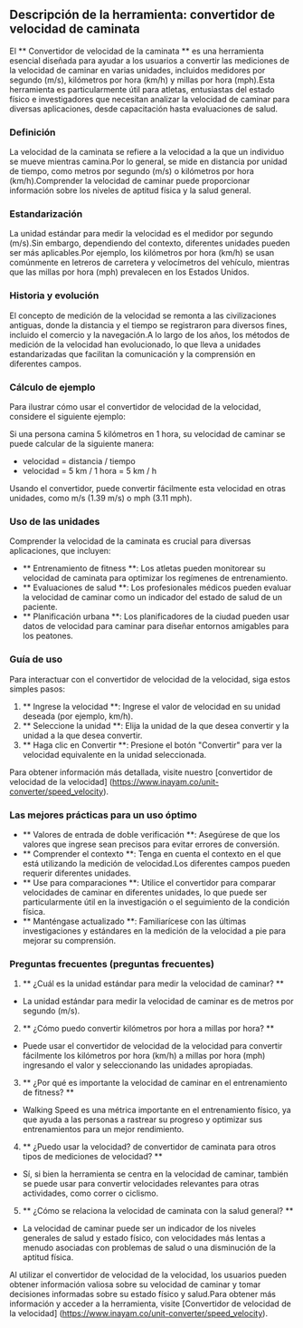 ## Descripción de la herramienta: convertidor de velocidad de caminata

El ** Convertidor de velocidad de la caminata ** es una herramienta esencial diseñada para ayudar a los usuarios a convertir las mediciones de la velocidad de caminar en varias unidades, incluidos medidores por segundo (m/s), kilómetros por hora (km/h) y millas por hora (mph).Esta herramienta es particularmente útil para atletas, entusiastas del estado físico e investigadores que necesitan analizar la velocidad de caminar para diversas aplicaciones, desde capacitación hasta evaluaciones de salud.

### Definición

La velocidad de la caminata se refiere a la velocidad a la que un individuo se mueve mientras camina.Por lo general, se mide en distancia por unidad de tiempo, como metros por segundo (m/s) o kilómetros por hora (km/h).Comprender la velocidad de caminar puede proporcionar información sobre los niveles de aptitud física y la salud general.

### Estandarización

La unidad estándar para medir la velocidad es el medidor por segundo (m/s).Sin embargo, dependiendo del contexto, diferentes unidades pueden ser más aplicables.Por ejemplo, los kilómetros por hora (km/h) se usan comúnmente en letreros de carretera y velocímetros del vehículo, mientras que las millas por hora (mph) prevalecen en los Estados Unidos.

### Historia y evolución

El concepto de medición de la velocidad se remonta a las civilizaciones antiguas, donde la distancia y el tiempo se registraron para diversos fines, incluido el comercio y la navegación.A lo largo de los años, los métodos de medición de la velocidad han evolucionado, lo que lleva a unidades estandarizadas que facilitan la comunicación y la comprensión en diferentes campos.

### Cálculo de ejemplo

Para ilustrar cómo usar el convertidor de velocidad de la velocidad, considere el siguiente ejemplo:

Si una persona camina 5 kilómetros en 1 hora, su velocidad de caminar se puede calcular de la siguiente manera:

- velocidad = distancia / tiempo
- velocidad = 5 km / 1 hora = 5 km / h

Usando el convertidor, puede convertir fácilmente esta velocidad en otras unidades, como m/s (1.39 m/s) o mph (3.11 mph).

### Uso de las unidades

Comprender la velocidad de la caminata es crucial para diversas aplicaciones, que incluyen:

- ** Entrenamiento de fitness **: Los atletas pueden monitorear su velocidad de caminata para optimizar los regímenes de entrenamiento.
- ** Evaluaciones de salud **: Los profesionales médicos pueden evaluar la velocidad de caminar como un indicador del estado de salud de un paciente.
- ** Planificación urbana **: Los planificadores de la ciudad pueden usar datos de velocidad para caminar para diseñar entornos amigables para los peatones.

### Guía de uso

Para interactuar con el convertidor de velocidad de la velocidad, siga estos simples pasos:

1. ** Ingrese la velocidad **: Ingrese el valor de velocidad en su unidad deseada (por ejemplo, km/h).
2. ** Seleccione la unidad **: Elija la unidad de la que desea convertir y la unidad a la que desea convertir.
3. ** Haga clic en Convertir **: Presione el botón "Convertir" para ver la velocidad equivalente en la unidad seleccionada.

Para obtener información más detallada, visite nuestro [convertidor de velocidad de la velocidad] (https://www.inayam.co/unit-converter/speed_velocity).

### Las mejores prácticas para un uso óptimo

- ** Valores de entrada de doble verificación **: Asegúrese de que los valores que ingrese sean precisos para evitar errores de conversión.
- ** Comprender el contexto **: Tenga en cuenta el contexto en el que está utilizando la medición de velocidad.Los diferentes campos pueden requerir diferentes unidades.
- ** Use para comparaciones **: Utilice el convertidor para comparar velocidades de caminar en diferentes unidades, lo que puede ser particularmente útil en la investigación o el seguimiento de la condición física.
- ** Manténgase actualizado **: Familiarícese con las últimas investigaciones y estándares en la medición de la velocidad a pie para mejorar su comprensión.

### Preguntas frecuentes (preguntas frecuentes)

1. ** ¿Cuál es la unidad estándar para medir la velocidad de caminar? **
- La unidad estándar para medir la velocidad de caminar es de metros por segundo (m/s).

2. ** ¿Cómo puedo convertir kilómetros por hora a millas por hora? **
- Puede usar el convertidor de velocidad de la velocidad para convertir fácilmente los kilómetros por hora (km/h) a millas por hora (mph) ingresando el valor y seleccionando las unidades apropiadas.

3. ** ¿Por qué es importante la velocidad de caminar en el entrenamiento de fitness? **
- Walking Speed ​​es una métrica importante en el entrenamiento físico, ya que ayuda a las personas a rastrear su progreso y optimizar sus entrenamientos para un mejor rendimiento.

4. ** ¿Puedo usar la velocidad? de convertidor de caminata para otros tipos de mediciones de velocidad? **
- Sí, si bien la herramienta se centra en la velocidad de caminar, también se puede usar para convertir velocidades relevantes para otras actividades, como correr o ciclismo.

5. ** ¿Cómo se relaciona la velocidad de caminata con la salud general? **
- La velocidad de caminar puede ser un indicador de los niveles generales de salud y estado físico, con velocidades más lentas a menudo asociadas con problemas de salud o una disminución de la aptitud física.

Al utilizar el convertidor de velocidad de la velocidad, los usuarios pueden obtener información valiosa sobre su velocidad de caminar y tomar decisiones informadas sobre su estado físico y salud.Para obtener más información y acceder a la herramienta, visite [Convertidor de velocidad de la velocidad] (https://www.inayam.co/unit-converter/speed_velocity).